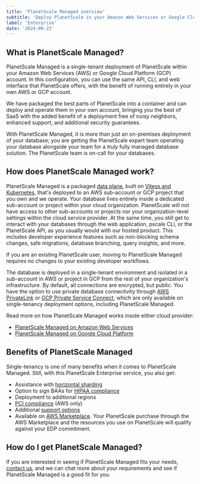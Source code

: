 ```yaml
---
title: 'PlanetScale Managed overview'
subtitle: 'Deploy PlanetScale in your Amazon Web Services or Google Cloud Platform account with our PlanetScale Managed plan.'
label: 'Enterprise'
date: '2024-09-23'
---
```


## What is PlanetScale Managed?

PlanetScale Managed is a single-tenant deployment of PlanetScale within your Amazon Web Services (AWS) or Google Cloud Platform (GCP) account. In this configuration, you can use the same API, CLI, and web interface that PlanetScale offers, with the benefit of running entirely in your own AWS or GCP account.

We have packaged the best parts of PlanetScale into a container and can deploy and operate them in your own account, bringing you the best of SaaS with the added benefit of a deployment free of noisy neighbors, enhanced support, and additional security guarantees.

With PlanetScale Managed, it is more than just an on-premises deployment of your database; you are getting the PlanetScale expert team operating your database alongside your team for a _truly_ fully managed database solution. The PlanetScale team is on-call for your databases.

## How does PlanetScale Managed work?

PlanetScale Managed is a packaged [data plane](https://en.wikipedia.org/wiki/Data_plane), built on [Vitess and Kubernetes](/blog/scaling-hundreds-of-thousands-of-database-clusters-on-kubernetes), that's deployed to an AWS sub-account or GCP project that you own and we operate. Your database lives entirely inside a dedicated sub-account or project within your cloud organization. PlanetScale will not have access to other sub-accounts or projects nor your organization-level settings within the cloud service provider. At the same time, you still get to interact with your databases through the web application, pscale CLI, or the PlanetScale API, as you usually would with our hosted product. This includes developer experience features such as non-blocking schema changes, safe migrations, database branching, query insights, and more.

If you are an existing PlanetScale user, moving to PlanetScale Managed requires no changes to your existing developer workflows.

The database is deployed in a single-tenant environment and isolated in a sub-account in AWS or project in GCP from the rest of your organization's infrastructure. By default, all connections are encrypted, but public. You have the option to use private database connectivity through [AWS PrivateLink](/docs/enterprise/managed/aws/privatelink) or [GCP Private Service Connect](/docs/enterprise/managed/gcp/private-service-connect), which are only available on single-tenancy deployment options, including PlanetScale Managed.

Read more on how PlanetScale Managed works inside either cloud provider:

- [PlanetScale Managed on Amazon Web Services](/docs/enterprise/managed/aws/overview)
- [PlanetScale Managed on Google Cloud Platform](/docs/enterprise/managed/gcp/overview)

## Benefits of PlanetScale Managed

Single-tenancy is one of many benefits when it comes to PlanetScale Managed. Still, with this PlanetScale Enterprise service, you also get:

- Assistance with [horizontal sharding](/docs/sharding/overview)
- Option to sign BAAs for [HIPAA compliance](/blog/planetscale-and-hipaa)
- Deployment to additional regions
- [PCI compliance](/blog/planetscale-managed-is-now-pci-compliant) (AWS only)
- Additional [support options](/docs/support/support-overview#enterprise)
- Available on [AWS Marketplace](https://aws.amazon.com/marketplace/pp/prodview-luy3krhkpjne4). Your PlanetScale purchase through the AWS Marketplace and the resources you use on PlanetScale will qualify against your EDP commitment.

## How do I get PlanetScale Managed?

If you are interested in seeing if PlanetScale Managed fits your needs, [contact us](/contact), and we can chat more about your requirements and see if PlanetScale Managed is a good fit for you.
